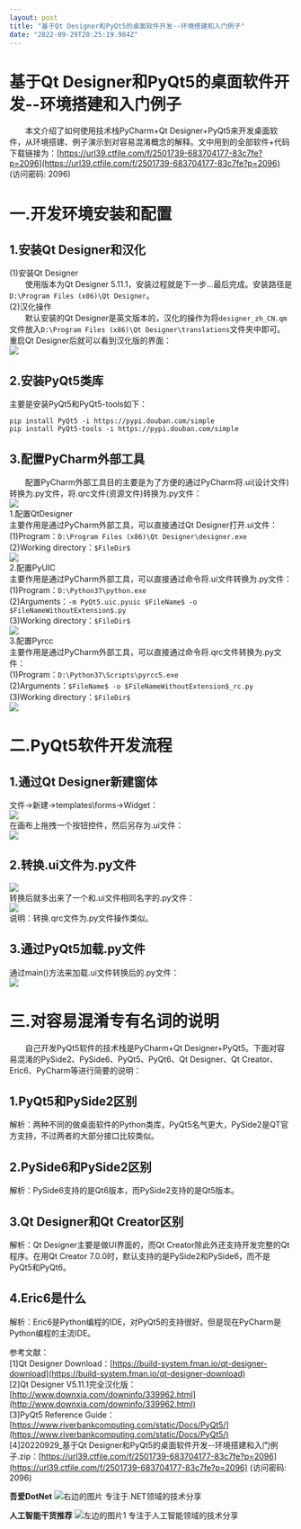 ```yaml
---
layout: post
title: "基于Qt Designer和PyQt5的桌面软件开发--环境搭建和入门例子"
date: "2022-09-29T20:25:19.984Z"
---
```

基于Qt Designer和PyQt5的桌面软件开发--环境搭建和入门例子
=====================================

  本文介绍了如何使用技术栈PyCharm+Qt Designer+PyQt5来开发桌面软件，从环境搭建、例子演示到对容易混淆概念的解释。文中用到的全部软件+代码下载链接为：[https://url39.ctfile.com/f/2501739-683704177-83c7fe?p=2096](https://url39.ctfile.com/f/2501739-683704177-83c7fe?p=2096) (访问密码: 2096)

一.开发环境安装和配置
===========

1.安装Qt Designer和汉化
------------------

(1)安装Qt Designer  
  使用版本为Qt Designer 5.11.1，安装过程就是下一步...最后完成。安装路径是`D:\Program Files (x86)\Qt Designer`。  
(2)汉化操作  
  默认安装的Qt Designer是英文版本的，汉化的操作为将`designer_zh_CN.qm`文件放入`D:\Program Files (x86)\Qt Designer\translations`文件夹中即可。重启Qt Designer后就可以看到汉化版的界面：  
![](https://files.mdnice.com/user/26218/419bb7bd-3219-4d67-b105-2e9c141da5e7.png)

2.安装PyQt5类库
-----------

主要是安装PyQt5和PyQt5-tools如下：

    pip install PyQt5 -i https://pypi.douban.com/simple
    pip install PyQt5-tools -i https://pypi.douban.com/simple
    

3.配置PyCharm外部工具
---------------

  配置PyCharm外部工具目的主要是为了方便的通过PyCharm将.ui(设计文件)转换为.py文件，将.qrc文件(资源文件)转换为.py文件：  
![](https://files.mdnice.com/user/26218/d1abe847-5921-4f79-8c87-cf81660afae0.png)  
1.配置QtDesigner  
主要作用是通过PyCharm外部工具，可以直接通过Qt Designer打开.ui文件：  
(1)Program：`D:\Program Files (x86)\Qt Designer\designer.exe`  
(2)Working directory：`$FileDir$`  
![](https://files.mdnice.com/user/26218/fddd04ab-e536-4ef8-9430-69ed8fb09b77.png)  
2.配置PyUIC  
主要作用是通过PyCharm外部工具，可以直接通过命令将.ui文件转换为.py文件：  
(1)Program：`D:\Python37\python.exe`  
(2)Arguments：`-m PyQt5.uic.pyuic $FileName$ -o $FileNameWithoutExtension$.py`  
(3)Working directory：`$FileDir$`  
![](https://files.mdnice.com/user/26218/95362971-c19a-41c1-8d7a-d4971f115e39.png)  
3.配置Pyrcc  
主要作用是通过PyCharm外部工具，可以直接通过命令将.qrc文件转换为.py文件：  
(1)Program：`D:\Python37\Scripts\pyrcc5.exe`  
(2)Arguments：`$FileName$ -o $FileNameWithoutExtension$_rc.py`  
(3)Working directory：`$FileDir$`  
![](https://files.mdnice.com/user/26218/b192efdb-9222-4778-88f0-8030f97b2cc7.png)

二.PyQt5软件开发流程
=============

1.通过Qt Designer新建窗体
-------------------

文件->新建->templates\\forms->Widget：  
![](https://files.mdnice.com/user/26218/3fcbc211-a74e-4783-b3d5-d8e237d669e2.png)  
在画布上拖拽一个按钮控件，然后另存为.ui文件：  
![](https://files.mdnice.com/user/26218/65527a19-e104-49e2-9346-b2b0580a0771.png)

2.转换.ui文件为.py文件
---------------

![](https://files.mdnice.com/user/26218/a2d7beeb-b9d0-41ff-b6f9-01e42ea212f8.png)  
转换后就多出来了一个和.ui文件相同名字的.py文件：  
![](https://files.mdnice.com/user/26218/20728104-6c9e-4244-9df2-a2ca376d1567.png)  
说明：转换.qrc文件为.py文件操作类似。

3.通过PyQt5加载.py文件
----------------

通过main()方法来加载.ui文件转换后的.py文件：  
![](https://files.mdnice.com/user/26218/57029b6d-5f95-4aa2-a3a4-f529dadae271.png)

三.对容易混淆专有名词的说明
==============

  自己开发PyQt5软件的技术栈是PyCharm+Qt Designer+PyQt5。下面对容易混淆的PySide2、PySide6、PyQt5、PyQt6、Qt Designer、Qt Creator、Eric6、PyCharm等进行简要的说明：

1.PyQt5和PySide2区别
-----------------

解析：两种不同的做桌面软件的Python类库，PyQt5名气更大，PySide2是QT官方支持，不过两者的大部分接口比较类似。

2.PySide6和PySide2区别
-------------------

解析：PySide6支持的是Qt6版本，而PySide2支持的是Qt5版本。

3.Qt Designer和Qt Creator区别
--------------------------

解析：Qt Designer主要是做UI界面的，而Qt Creator除此外还支持开发完整的Qt程序。在用Qt Creator 7.0.0时，默认支持的是PySide2和PySide6，而不是PyQt5和PyQt6。

4.Eric6是什么
----------

解析：Eric6是Python编程的IDE，对PyQt5的支持很好。但是现在PyCharm是Python编程的主流IDE。

参考文献：  
\[1\]Qt Designer Download：[https://build-system.fman.io/qt-designer-download](https://build-system.fman.io/qt-designer-download)  
\[2\]Qt Designer V5.11.1完全汉化版：[http://www.downxia.com/downinfo/339962.html](http://www.downxia.com/downinfo/339962.html)  
\[3\]PyQt5 Reference Guide：[https://www.riverbankcomputing.com/static/Docs/PyQt5/](https://www.riverbankcomputing.com/static/Docs/PyQt5/)  
\[4\]20220929\_基于Qt Designer和PyQt5的桌面软件开发--环境搭建和入门例子.zip：[https://url39.ctfile.com/f/2501739-683704177-83c7fe?p=2096](https://url39.ctfile.com/f/2501739-683704177-83c7fe?p=2096) (访问密码: 2096)

**吾爱DotNet** ![右边的图片](https://files.mdnice.com/user/26218/f7c199c0-8fc5-4189-aa76-227a26181c02.jpg) 专注于.NET领域的技术分享

**人工智能干货推荐** ![左边的图片1](https://files.mdnice.com/user/26218/f7eecbb5-e124-401b-8508-7061a074cf71.jpg) 专注于人工智能领域的技术分享